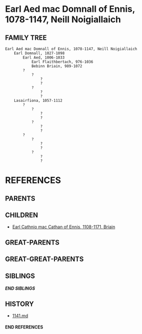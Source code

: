 # Earl Aed mac Domnall of Ennis, 1078-1147, Neill Noigiallaich

## FAMILY TREE
```
Earl Aed mac Domnall of Ennis, 1078-1147, Neill Noigiallaich
    Earl Domnall, 1027-1098
        Earl Aed, 1006-1033
            Earl Flaithbertach, 976-1036
            Bebinn Briain, 989-1072
        ?
            ?
                ?
                ?
            ?
                ?
                ?
    Lasairfiona, 1057-1112
        ?
            ?
                ?
                ?
            ?
                ?
                ?
        ?
            ?
                ?
                ?
            ?
                ?
                ?
```


# REFERENCES

## PARENTS 

## CHILDREN 
* [Earl Cathnio mac Cathan of Ennis, 1108-1171, Briain](cathnio_mac_cathan_1108.md)


## GREAT-PARENTS 


## GREAT-GREAT-PARENTS 

## SIBLINGS

##### END SIBLINGS  
## HISTORY
* [1141.md](../h/1141.md)

#### END REFERENCES
